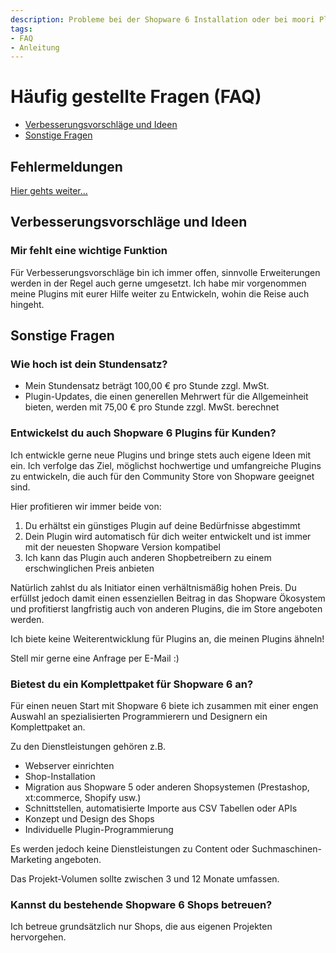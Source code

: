 ```yaml
---
description: Probleme bei der Shopware 6 Installation oder bei moori Plugins? Hier findest du Hilfe!
tags:
- FAQ
- Anleitung
---
```


# Häufig gestellte Fragen (FAQ)

- [Verbesserungsvorschläge und Ideen](#verbesserungsvorschlage-und-ideen)
- [Sonstige Fragen](#sonstige-fragen)

## Fehlermeldungen

[Hier gehts weiter...](../error-messages)

## Verbesserungsvorschläge und Ideen

### Mir fehlt eine wichtige Funktion

Für Verbesserungsvorschläge bin ich immer offen, sinnvolle Erweiterungen werden in der Regel auch gerne umgesetzt. Ich habe mir vorgenommen meine Plugins mit eurer Hilfe weiter zu Entwickeln, wohin die Reise auch hingeht.

## Sonstige Fragen

### Wie hoch ist dein Stundensatz?

- Mein Stundensatz beträgt 100,00 € pro Stunde zzgl. MwSt.
- Plugin-Updates, die einen generellen Mehrwert für die Allgemeinheit bieten, werden mit 75,00 € pro Stunde zzgl. MwSt. berechnet

### Entwickelst du auch Shopware 6 Plugins für Kunden?

Ich entwickle gerne neue Plugins und bringe stets auch eigene Ideen mit ein. Ich verfolge das Ziel, möglichst hochwertige und umfangreiche Plugins zu entwickeln, die auch für den Community Store von Shopware geeignet sind.

Hier profitieren wir immer beide von:

1. Du erhältst ein günstiges Plugin auf deine Bedürfnisse abgestimmt
2. Dein Plugin wird automatisch für dich weiter entwickelt und ist immer mit der neuesten Shopware Version kompatibel
3. Ich kann das Plugin auch anderen Shopbetreibern zu einem erschwinglichen Preis anbieten

Natürlich zahlst du als Initiator einen verhältnismäßig hohen Preis. Du erfüllst jedoch damit einen essenziellen Beitrag in das Shopware Ökosystem und profitierst langfristig auch von anderen Plugins, die im Store angeboten werden.

Ich biete keine Weiterentwicklung für Plugins an, die meinen Plugins ähneln!

Stell mir gerne eine Anfrage per E-Mail :)

### Bietest du ein Komplettpaket für Shopware 6 an?

Für einen neuen Start mit Shopware 6 biete ich zusammen mit einer engen Auswahl an spezialisierten Programmierern und Designern ein Komplettpaket an.

Zu den Dienstleistungen gehören z.B.

- Webserver einrichten
- Shop-Installation
- Migration aus Shopware 5 oder anderen Shopsystemen (Prestashop, xt:commerce, Shopify usw.)
- Schnittstellen, automatisierte Importe aus CSV Tabellen oder APIs
- Konzept und Design des Shops
- Individuelle Plugin-Programmierung

Es werden jedoch keine Dienstleistungen zu Content oder Suchmaschinen-Marketing angeboten.

Das Projekt-Volumen sollte zwischen 3 und 12 Monate umfassen.

### Kannst du bestehende Shopware 6 Shops betreuen?

Ich betreue grundsätzlich nur Shops, die aus eigenen Projekten hervorgehen.
